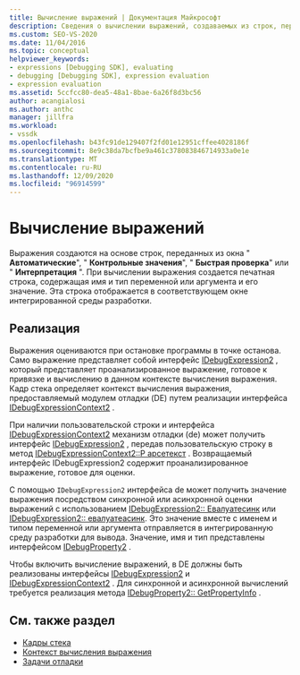 ```yaml
---
title: Вычисление выражений | Документация Майкрософт
description: Сведения о вычислении выражений, создаваемых из строк, передаваемых из окна "автоматические", "контрольные значения", "Быстрая проверка" или "Интерпретация".
ms.custom: SEO-VS-2020
ms.date: 11/04/2016
ms.topic: conceptual
helpviewer_keywords:
- expressions [Debugging SDK], evaluating
- debugging [Debugging SDK], expression evaluation
- expression evaluation
ms.assetid: 5ccfcc80-dea5-48a1-8bae-6a26f8d3bc56
author: acangialosi
ms.author: anthc
manager: jillfra
ms.workload:
- vssdk
ms.openlocfilehash: b43fc91de129407f2fd01e12951cffee4028186f
ms.sourcegitcommit: 8e9c38da7bcfbe9a461c378083846714933a0e1e
ms.translationtype: MT
ms.contentlocale: ru-RU
ms.lasthandoff: 12/09/2020
ms.locfileid: "96914599"
---
```

# <a name="evaluate-expressions"></a>Вычисление выражений
Выражения создаются на основе строк, переданных из окна " **Автоматические**", " **Контрольные значения**", " **Быстрая проверка**" или " **Интерпретация** ". При вычислении выражения создается печатная строка, содержащая имя и тип переменной или аргумента и его значение. Эта строка отображается в соответствующем окне интегрированной среды разработки.

## <a name="implementation"></a>Реализация
 Выражения оцениваются при остановке программы в точке останова. Само выражение представляет собой интерфейс [IDebugExpression2](../../extensibility/debugger/reference/idebugexpression2.md) , который представляет проанализированное выражение, готовое к привязке и вычислению в данном контексте вычисления выражения. Кадр стека определяет контекст вычисления выражения, предоставляемый модулем отладки (DE) путем реализации интерфейса [IDebugExpressionContext2](../../extensibility/debugger/reference/idebugexpressioncontext2.md) .

 При наличии пользовательской строки и интерфейса [IDebugExpressionContext2](../../extensibility/debugger/reference/idebugexpressioncontext2.md) механизм отладки (de) может получить интерфейс [IDebugExpression2](../../extensibility/debugger/reference/idebugexpression2.md) , передав пользовательскую строку в метод [IDebugExpressionContext2::P арсетекст](../../extensibility/debugger/reference/idebugexpressioncontext2-parsetext.md) . Возвращаемый интерфейс IDebugExpression2 содержит проанализированное выражение, готовое для оценки.

 С помощью `IDebugExpression2` интерфейса de может получить значение выражения посредством синхронной или асинхронной оценки выражений с использованием [IDebugExpression2:: Евалуатесинк](../../extensibility/debugger/reference/idebugexpression2-evaluatesync.md) или [IDebugExpression2:: евалуатеасинк](../../extensibility/debugger/reference/idebugexpression2-evaluateasync.md). Это значение вместе с именем и типом переменной или аргумента отправляется в интегрированную среду разработки для вывода. Значение, имя и тип представлены интерфейсом [IDebugProperty2](../../extensibility/debugger/reference/idebugproperty2.md) .

 Чтобы включить вычисление выражений, в DE должны быть реализованы интерфейсы [IDebugExpression2](../../extensibility/debugger/reference/idebugexpression2.md) и [IDebugExpressionContext2](../../extensibility/debugger/reference/idebugexpressioncontext2.md) . Для синхронной и асинхронной вычислений требуется реализация метода [IDebugProperty2:: GetPropertyInfo](../../extensibility/debugger/reference/idebugproperty2-getpropertyinfo.md) .

## <a name="see-also"></a>См. также раздел
- [Кадры стека](../../extensibility/debugger/stack-frames.md)
- [Контекст вычисления выражения](../../extensibility/debugger/expression-evaluation-context.md)
- [Задачи отладки](../../extensibility/debugger/debugging-tasks.md)
